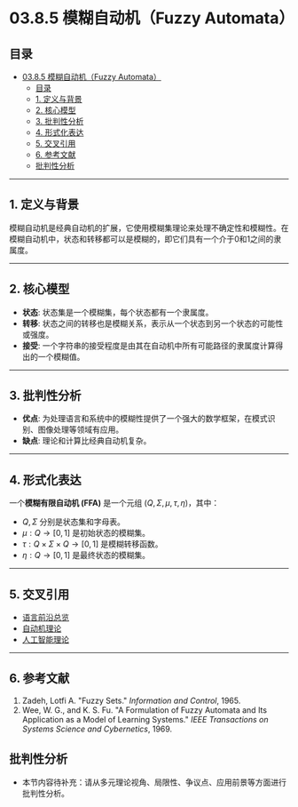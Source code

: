 # 03.8.5 模糊自动机（Fuzzy Automata）

## 目录

- [03.8.5 模糊自动机（Fuzzy Automata）](#0385-模糊自动机fuzzy-automata)
  - [目录](#目录)
  - [1. 定义与背景](#1-定义与背景)
  - [2. 核心模型](#2-核心模型)
  - [3. 批判性分析](#3-批判性分析)
  - [4. 形式化表达](#4-形式化表达)
  - [5. 交叉引用](#5-交叉引用)
  - [6. 参考文献](#6-参考文献)
  - [批判性分析](#批判性分析)

---

## 1. 定义与背景

模糊自动机是经典自动机的扩展，它使用模糊集理论来处理不确定性和模糊性。在模糊自动机中，状态和转移都可以是模糊的，即它们具有一个介于0和1之间的隶属度。

---

## 2. 核心模型

- **状态**: 状态集是一个模糊集，每个状态都有一个隶属度。
- **转移**: 状态之间的转移也是模糊关系，表示从一个状态到另一个状态的可能性或强度。
- **接受**: 一个字符串的接受程度是由其在自动机中所有可能路径的隶属度计算得出的一个模糊值。

---

## 3. 批判性分析

- **优点**: 为处理语言和系统中的模糊性提供了一个强大的数学框架，在模式识别、图像处理等领域有应用。
- **缺点**: 理论和计算比经典自动机复杂。

---

## 4. 形式化表达

一个**模糊有限自动机 (FFA)** 是一个元组 $(Q, \Sigma, \mu, \tau, \eta)$，其中：

- $Q, \Sigma$ 分别是状态集和字母表。
- $\mu: Q \to [0, 1]$ 是初始状态的模糊集。
- $\tau: Q \times \Sigma \times Q \to [0, 1]$ 是模糊转移函数。
- $\eta: Q \to [0, 1]$ 是最终状态的模糊集。

---

## 5. 交叉引用

- [语言前沿总览](README.md)
- [自动机理论](README.md)
- [人工智能理论](README.md)

---

## 6. 参考文献

1. Zadeh, Lotfi A. "Fuzzy Sets." *Information and Control*, 1965.
2. Wee, W. G., and K. S. Fu. "A Formulation of Fuzzy Automata and Its Application as a Model of Learning Systems." *IEEE Transactions on Systems Science and Cybernetics*, 1969.

## 批判性分析

- 本节内容待补充：请从多元理论视角、局限性、争议点、应用前景等方面进行批判性分析。
